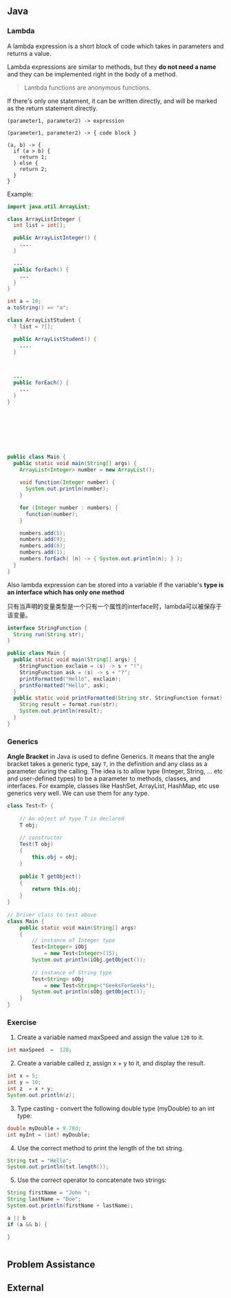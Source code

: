 ## Java


### Lambda

A lambda expression is a short block of code which takes in parameters and returns a value. 

Lambda expressions are similar to methods, but they **do not need a name** and they can be implemented right in the body of a method.

> Lambda functions are anonymous functions.

If there's only one statement, it can be written directly, and will be marked as the return statement directly.

```
(parameter1, parameter2) -> expression
```


```
(parameter1, parameter2) -> { code block }

(a, b) -> {
  if (a > b) {
    return 1;
  } else {
    return 2;
  }
}
```





Example:

```java
import java.util.ArrayList;

class ArrayListInteger {
  int list = int[];

  public ArrayListInteger() {
    .... 
  }

  ...
  public forEach() {
    ...
  }
}

int a = 10;
a.toString() => "a";

class ArrayListStudent {
  ? list = ?[];

  public ArrayListStudent() {
    ....
  }



  ...
  public forEach() {
    ...
  }
}








public class Main {
  public static void main(String[] args) {
    ArrayList<Integer> number = new ArrayList();
    
    void function(Integer number) {
      System.out.println(number);
    }

    for (Integer number : numbers) {
      function(number);
    }

    numbers.add(5);
    numbers.add(9);
    numbers.add(8);
    numbers.add(1);
    numbers.forEach( (n) -> { System.out.println(n); } );
  }
}
```

Also lambda expression can be stored into a variable if the variable's **type is an interface which has only one method**

只有当声明的变量类型是一个只有一个属性的interface时，lambda可以被保存于该变量。

```java
interface StringFunction {
  String run(String str);
}

public class Main {
  public static void main(String[] args) {
    StringFunction exclaim = (s) -> s + "!";
    StringFunction ask = (s) -> s + "?";
    printFormatted("Hello", exclaim);
    printFormatted("Hello", ask);
  }
  public static void printFormatted(String str, StringFunction format) {
    String result = format.run(str);
    System.out.println(result);
  }
}
```


### Generics

**Angle Bracket** in Java is used to define Generics. It means that the angle bracket takes a generic type, say `T`, in the definition and any class as a parameter during the calling. The idea is to allow type (Integer, String, … etc and user-defined types) to be a parameter to methods, classes, and interfaces. For example, classes like HashSet, ArrayList, HashMap, etc use generics very well. We can use them for any type.

```java
class Test<T> { 
  
    // An object of type T is declared 
    T obj; 
  
    // constructor 
    Test(T obj) 
    { 
        this.obj = obj; 
    } 
  
    public T getObject() 
    { 
        return this.obj; 
    } 
} 
  
// Driver class to test above 
class Main { 
    public static void main(String[] args) 
    { 
        // instance of Integer type 
        Test<Integer> iObj 
            = new Test<Integer>(15); 
        System.out.println(iObj.getObject()); 
  
        // instance of String type 
        Test<String> sObj 
            = new Test<String>("GeeksForGeeks"); 
        System.out.println(sObj.getObject()); 
    } 
}
```

### Exercise

1. Create a variable named maxSpeed and assign the value `120` to it.

```java
int maxSpeed  =  120;
```


2. Create a variable called z, assign x + y to it, and display the result.

```java
int x = 5;
int y = 10;
int z  = x + y;
System.out.println(z);
```


3. Type casting - convert the following double type (myDouble) to an int type:

```java
double myDouble = 9.78d;
int myInt = (int) myDouble;
```

4. Use the correct method to print the length of the txt string.

```java
String txt = "Hello";
System.out.println(txt.length());
```

5. Use the correct operator to concatenate two strings:

```java
String firstName = "John ";
String lastName = "Doe";
System.out.println(firstName + lastName);

a || b
if (a && b) {

}



```

## Problem Assistance




## External